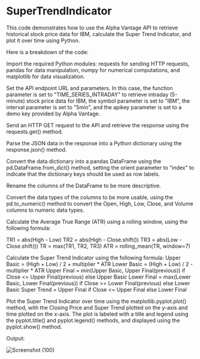 # SuperTrendIndicator
This code demonstrates how to use the Alpha Vantage API to retrieve historical stock price data for IBM, calculate the Super Trend Indicator, and plot it over time using Python.

Here is a breakdown of the code:

Import the required Python modules: requests for sending HTTP requests, pandas for data manipulation, numpy for numerical computations, and matplotlib for data visualization.

Set the API endpoint URL and parameters. In this case, the function parameter is set to "TIME_SERIES_INTRADAY" to retrieve intraday (5-minute) stock price data for IBM, the symbol parameter is set to "IBM", the interval parameter is set to "5min", and the apikey parameter is set to a demo key provided by Alpha Vantage.

Send an HTTP GET request to the API and retrieve the response using the requests.get() method.

Parse the JSON data in the response into a Python dictionary using the response.json() method.

Convert the data dictionary into a pandas DataFrame using the pd.DataFrame.from_dict() method, setting the orient parameter to "index" to indicate that the dictionary keys should be used as row labels.

Rename the columns of the DataFrame to be more descriptive.

Convert the data types of the columns to be more usable, using the pd.to_numeric() method to convert the Open, High, Low, Close, and Volume columns to numeric data types.

Calculate the Average True Range (ATR) using a rolling window, using the following formula:

TR1 = abs(High - Low)
TR2 = abs(High - Close.shift())
TR3 = abs(Low - Close.shift())
TR = max(TR1, TR2, TR3)
ATR = rolling_mean(TR, window=7)

Calculate the Super Trend Indicator using the following formula:
Upper Basic = (High + Low) / 2 + multiplier * ATR
Lower Basic = (High + Low) / 2 - multiplier * ATR
Upper Final = min(Upper Basic, Upper Final(previous)) if Close <= Upper Final(previous) else Upper Basic
Lower Final = max(Lower Basic, Lower Final(previous)) if Close >= Lower Final(previous) else Lower Basic
Super Trend = Upper Final if Close <= Upper Final else Lower Final

Plot the Super Trend Indicator over time using the matplotlib.pyplot.plot() method, with the Closing Price and Super Trend plotted on the y-axis and time plotted on the x-axis. The plot is labeled with a title and legend using the pyplot.title() and pyplot.legend() methods, and displayed using the pyplot.show() method.

Output:

![Screenshot (100)](https://user-images.githubusercontent.com/110590945/236888263-31768720-52b2-4117-93f7-a76ed3bfebb4.png)
